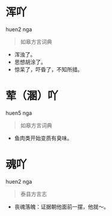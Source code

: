 # 浑吖
huen2 nga
> 如皋方言词典
- 浑浊了。
- 思想胡涂了。
- 惊呆了，吓昏了，不知所措。

# 荤（溷）吖
huen5 nga
> 如皋方言词典
- 鱼肉类开始变质有臭味。

# 魂吖
huen2 nga
> 泰县方言志
- 丧魂落魄：证据朝他面前一摆，他就～。
